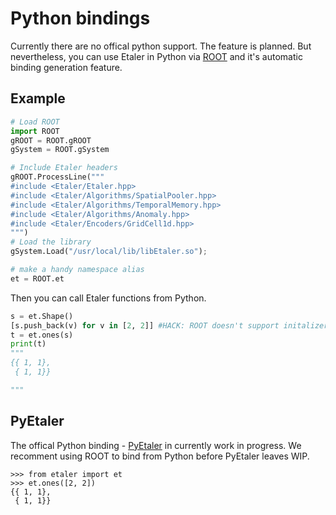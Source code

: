 # Python bindings

Currently there are no offical python support. The feature is planned. But nevertheless, you can use Etaler in Python via [ROOT](https://root.cern.ch) and it's automatic binding generation feature.

## Example

```Python
# Load ROOT
import ROOT
gROOT = ROOT.gROOT
gSystem = ROOT.gSystem

# Include Etaler headers
gROOT.ProcessLine("""
#include <Etaler/Etaler.hpp>
#include <Etaler/Algorithms/SpatialPooler.hpp>
#include <Etaler/Algorithms/TemporalMemory.hpp>
#include <Etaler/Algorithms/Anomaly.hpp>
#include <Etaler/Encoders/GridCell1d.hpp>
""")
# Load the library
gSystem.Load("/usr/local/lib/libEtaler.so");

# make a handy namespace alias
et = ROOT.et
```

Then you can call Etaler functions from Python.

```Python
s = et.Shape()
[s.push_back(v) for v in [2, 2]] #HACK: ROOT doesn't support initalizer lists.
t = et.ones(s)
print(t)
"""
{{ 1, 1}, 
 { 1, 1}}

"""
```

## PyEtaler
The offical Python binding - [PyEtaler](https://guthub.com/etaler/pyetaler) in currently work in progress. We recomment using ROOT to bind from Python before PyEtaler leaves WIP.

```
>>> from etaler import et
>>> et.ones([2, 2])
{{ 1, 1}, 
 { 1, 1}}
```